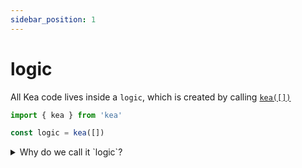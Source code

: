 ```yaml
---
sidebar_position: 1
---
```


# logic

All Kea code lives inside a `logic`, which is created by calling [`kea([])`](/docs/core/kea)

```ts
import { kea } from 'kea'

const logic = kea([])
```

<details>
  <summary>Why do we call it `logic`?</summary>
  <div>
    Well, we had to call it something and everything else was already taken. 😅
   
    More seriously, the name `logic` implies that calling `kea()` return complex objects,
    which not only contain a piece of your state, but also all the _logic_ that manipulates it.
   
    It's a useful convention, and I suggest sticking to it. Feel free to call your logic with
    names that make sense, such as `accountLogic`, `dashboardLogic`, etc.
  </div>
</details>